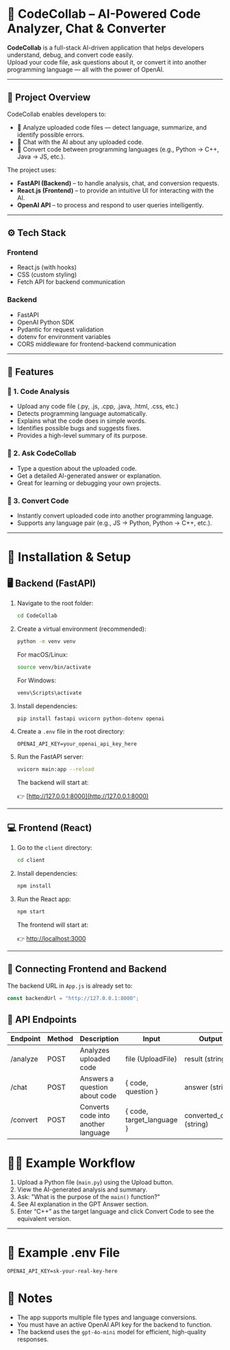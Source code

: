 # 🚀 CodeCollab – AI-Powered Code Analyzer, Chat & Converter

**CodeCollab** is a full-stack AI-driven application that helps developers understand, debug, and convert code easily.  
Upload your code file, ask questions about it, or convert it into another programming language — all with the power of OpenAI.

---

## 🧩 Project Overview

CodeCollab enables developers to:

- 🧠 Analyze uploaded code files — detect language, summarize, and identify possible errors.  
- 💬 Chat with the AI about any uploaded code.  
- 🔁 Convert code between programming languages (e.g., Python → C++, Java → JS, etc.).

The project uses:

- **FastAPI (Backend)** – to handle analysis, chat, and conversion requests.  
- **React.js (Frontend)** – to provide an intuitive UI for interacting with the AI.  
- **OpenAI API** – to process and respond to user queries intelligently.

---

## ⚙️ Tech Stack

### Frontend
- React.js (with hooks)
- CSS (custom styling)
- Fetch API for backend communication

### Backend
- FastAPI
- OpenAI Python SDK
- Pydantic for request validation
- dotenv for environment variables
- CORS middleware for frontend-backend communication

---

## 🧠 Features

### 📝 1. Code Analysis
- Upload any code file (.py, .js, .cpp, .java, .html, .css, etc.)  
- Detects programming language automatically.  
- Explains what the code does in simple words.  
- Identifies possible bugs and suggests fixes.  
- Provides a high-level summary of its purpose.  

### 💬 2. Ask CodeCollab
- Type a question about the uploaded code.  
- Get a detailed AI-generated answer or explanation.  
- Great for learning or debugging your own projects.  

### 🔄 3. Convert Code
- Instantly convert uploaded code into another programming language.  
- Supports any language pair (e.g., JS → Python, Python → C++, etc.).  

---

# 🧰 Installation & Setup

## 🖥️ Backend (FastAPI)

1. Navigate to the root folder:

    ```bash
    cd CodeCollab
    ```

2. Create a virtual environment (recommended):

    ```bash
    python -m venv venv
    ```

    For macOS/Linux:

    ```bash
    source venv/bin/activate
    ```

    For Windows:

    ```bash
    venv\Scripts\activate
    ```

3. Install dependencies:

    ```bash
    pip install fastapi uvicorn python-dotenv openai
    ```

4. Create a `.env` file in the root directory:

    ```
    OPENAI_API_KEY=your_openai_api_key_here
    ```

5. Run the FastAPI server:

    ```bash
    uvicorn main:app --reload
    ```

    The backend will start at:

    👉 [http://127.0.0.1:8000](http://127.0.0.1:8000)

---

## 💻 Frontend (React)

1. Go to the `client` directory:

    ```bash
    cd client
    ```

2. Install dependencies:

    ```bash
    npm install
    ```

3. Run the React app:

    ```bash
    npm start
    ```

    The frontend will start at:

    👉 [http://localhost:3000](http://localhost:3000)

---

## 🔗 Connecting Frontend and Backend

The backend URL in `App.js` is already set to:

```js
const backendUrl = "http://127.0.0.1:8000";
```


## 🧪 API Endpoints

| Endpoint   | Method | Description                                | Input                             | Output                  |
|------------|--------|--------------------------------------------|-----------------------------------|-------------------------|
| /analyze   | POST   | Analyzes uploaded code                     | file (UploadFile)                 | result (string)         |
| /chat      | POST   | Answers a question about code              | { code, question }                | answer (string)         |
| /convert   | POST   | Converts code into another language        | { code, target_language }         | converted_code (string) |

# 🧑‍💻 Example Workflow

1. Upload a Python file (`main.py`) using the Upload button.
2. View the AI-generated analysis and summary.
3. Ask: "What is the purpose of the `main()` function?"
4. See AI explanation in the GPT Answer section.
5. Enter “C++” as the target language and click Convert Code to see the equivalent version.

---

# 🧾 Example .env File

```env
OPENAI_API_KEY=sk-your-real-key-here
```

# 🧠 Notes

- The app supports multiple file types and language conversions.
- You must have an active OpenAI API key for the backend to function.
- The backend uses the `gpt-4o-mini` model for efficient, high-quality responses.
